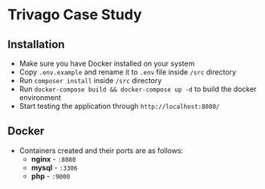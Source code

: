 # Trivago Case Study

## Installation
- Make sure you have Docker installed on your system
- Copy `.env.example` and rename it to `.env` file inside `/src` directory
- Run `composer install` inside `/src` directory
- Run `docker-compose build && docker-compose up -d` to build the docker environment
- Start testing the application through `http://localhost:8080/`

## Docker
- Containers created and their ports are as follows:
    - **nginx** - `:8080`
    - **mysql** - `:3306`
    - **php** - `:9000`
